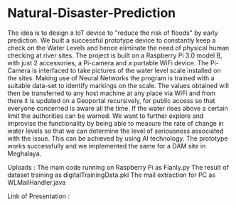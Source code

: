 # Natural-Disaster-Prediction
The idea is to design a IoT device to "reduce the risk of floods" by early prediction. We built a successful prototype device to constantly keep a check on the Water Levels and hence eliminate the need of physical human checking at river sites. The project is built on a Raspberry Pi 3.0 model B, with just 2 accessories, a Pi-camera and a portable WiFi device. The Pi-Camera is interfaced to take pictures of the water level scale installed on the sites. Making use of Neural Networks the program is trained with a suitable data-set to identify markings on the scale. The values obtained will then be transferred to any host machine at any place via WiFi and from there it is updated on a Geoportal recursively, for public access so that everyone concerned is aware all the time. If the water rises above a certain limit the authorities can be warned. We want to further explore and improvise the functionality by being able to measure the rate of change in water levels so that we can determine the level of seriousness associated with the issue. This can be achieved by using AI technology. The prototype works successfully and we implemented the same for a DAM site in Meghalaya. 

Uploads : The main code running on Raspberry Pi as Fianly.py
          The result of dataset training as digitalTrainingData.pkl
          The mail extraction for PC as WLMailHandler.java

Link of Presentation : 
